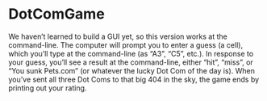 # DotComGame
 We haven’t learned to build a GUI yet, so this version works at the command-line. The computer will prompt you to enter a guess (a cell), which you’ll type at the command-line (as “A3”, “C5”, etc.). In response to your guess, you’ll see a result at the command-line, either “hit”, “miss”, or “You sunk Pets.com” (or whatever the lucky Dot Com of the day is). When you’ve sent all three Dot Coms to that big 404 in the sky, the game ends by printing out your rating. 
